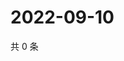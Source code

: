 # 2022-09-10

共 0 条

<!-- BEGIN WEIBO -->
<!-- 最后更新时间 Sat Sep 10 2022 03:15:03 GMT+0800 (China Standard Time) -->

<!-- END WEIBO -->
